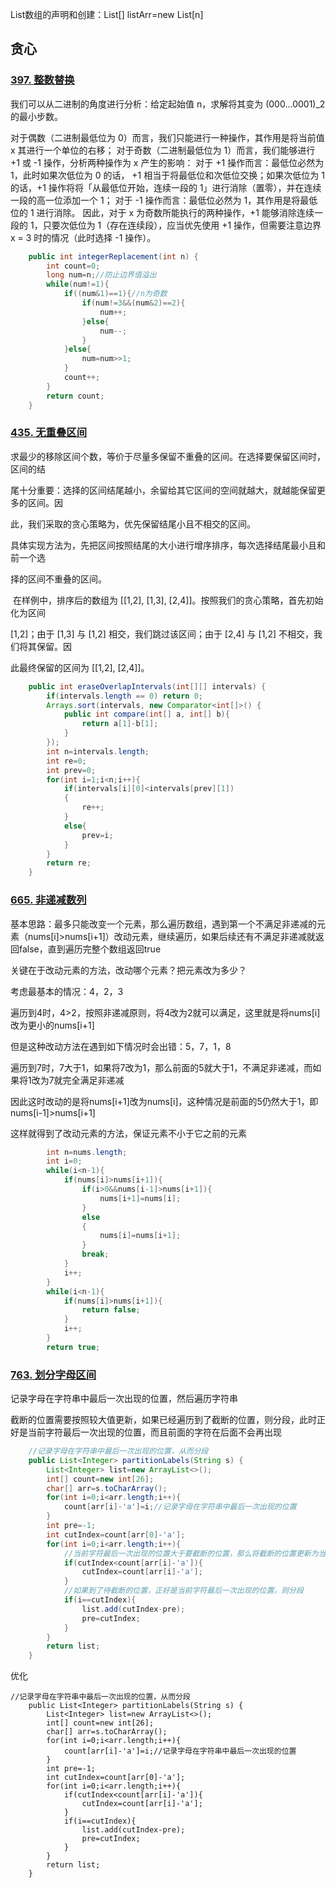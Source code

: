 List数组的声明和创建：List<Integer>[] listArr=new List[n]



## 贪心

### [397. 整数替换](https://leetcode-cn.com/problems/integer-replacement/)

我们可以从二进制的角度进行分析：给定起始值 n，求解将其变为 (000...0001)_2的最小步数。

对于偶数（二进制最低位为 0）而言，我们只能进行一种操作，其作用是将当前值 x 其进行一个单位的右移；
对于奇数（二进制最低位为 1）而言，我们能够进行 +1 或 -1 操作，分析两种操作为 x 产生的影响：
对于 +1 操作而言：最低位必然为 1，此时如果次低位为 0 的话， +1 相当于将最低位和次低位交换；如果次低位为 1 的话，+1 操作将将「从最低位开始，连续一段的 1」进行消除（置零），并在连续一段的高一位添加一个 1；
对于 -1 操作而言：最低位必然为 1，其作用是将最低位的 1 进行消除。
因此，对于 x 为奇数所能执行的两种操作，+1 能够消除连续一段的 1，只要次低位为 1（存在连续段），应当优先使用 +1 操作，但需要注意边界 x = 3 时的情况（此时选择 -1 操作）。

```java
	public int integerReplacement(int n) {
        int count=0;
        long num=n;//防止边界值溢出
        while(num!=1){
            if((num&1)==1){//n为奇数
                if(num!=3&&(num&2)==2){
                    num++;
                }else{
                    num--;
                }
            }else{
                num=num>>1;
            }
            count++;
        }
        return count;
    }
```



### [435. 无重叠区间](https://leetcode-cn.com/problems/non-overlapping-intervals/)

​		求最少的移除区间个数，等价于尽量多保留不重叠的区间。在选择要保留区间时，区间的结

尾十分重要：选择的区间结尾越小，余留给其它区间的空间就越大，就越能保留更多的区间。因

此，我们采取的贪心策略为，优先保留结尾小且不相交的区间。

​		具体实现方法为，先把区间按照结尾的大小进行增序排序，每次选择结尾最小且和前一个选

择的区间不重叠的区间。

​		在样例中，排序后的数组为 [[1,2], [1,3], [2,4]]。按照我们的贪心策略，首先初始化为区间

[1,2]；由于 [1,3] 与 [1,2] 相交，我们跳过该区间；由于 [2,4] 与 [1,2] 不相交，我们将其保留。因

此最终保留的区间为 [[1,2], [2,4]]。

```java
	public int eraseOverlapIntervals(int[][] intervals) {
        if(intervals.length == 0) return 0;
        Arrays.sort(intervals, new Comparator<int[]>() {
		    public int compare(int[] a, int[] b){
			    return a[1]-b[1];
		    }
	    });
        int n=intervals.length;
        int re=0;
        int prev=0;
        for(int i=1;i<n;i++){
            if(intervals[i][0]<intervals[prev][1])
            {
                re++;
            }
            else{
                prev=i;
            }
        }
        return re;
    }
```



### [665. 非递减数列](https://leetcode-cn.com/problems/non-decreasing-array/)

基本思路：最多只能改变一个元素，那么遍历数组，遇到第一个不满足非递减的元素（nums[i]>nums[i+1]）改动元素，继续遍历，如果后续还有不满足非递减就返回false，直到遍历完整个数组返回true

关键在于改动元素的方法，改动哪个元素？把元素改为多少？

考虑最基本的情况：4，2，3

遍历到4时，4>2，按照非递减原则，将4改为2就可以满足，这里就是将nums[i]改为更小的nums[i+1]

但是这种改动方法在遇到如下情况时会出错：5，7，1，8

遍历到7时，7大于1，如果将7改为1，那么前面的5就大于1，不满足非递减，而如果将1改为7就完全满足非递减

因此这时改动的是将nums[i+1]改为nums[i]，这种情况是前面的5仍然大于1，即nums[i-1]>nums[i+1]

这样就得到了改动元素的方法，保证元素不小于它之前的元素

```java
		int n=nums.length;
        int i=0;
        while(i<n-1){
            if(nums[i]>nums[i+1]){
                if(i>0&&nums[i-1]>nums[i+1]){
                    nums[i+1]=nums[i];
                }
                else
                {
                    nums[i]=nums[i+1];
                }
                break;
            }
            i++;
        }
        while(i<n-1){
            if(nums[i]>nums[i+1]){
                return false;
            }
            i++;
        }
        return true;
```

### [763. 划分字母区间](https://leetcode-cn.com/problems/partition-labels/)

记录字母在字符串中最后一次出现的位置，然后遍历字符串

截断的位置需要按照较大值更新，如果已经遍历到了截断的位置，则分段，此时正好是当前字符最后一次出现的位置，而且前面的字符在后面不会再出现

```java
	//记录字母在字符串中最后一次出现的位置，从而分段
    public List<Integer> partitionLabels(String s) {
        List<Integer> list=new ArrayList<>();
        int[] count=new int[26];
        char[] arr=s.toCharArray();
        for(int i=0;i<arr.length;i++){
            count[arr[i]-'a']=i;//记录字母在字符串中最后一次出现的位置
        }
        int pre=-1;
        int cutIndex=count[arr[0]-'a'];
        for(int i=0;i<arr.length;i++){
            //当前字符最后一次出现的位置大于要截断的位置，那么将截断的位置更新为当前字符最后一次出现的位置
            if(cutIndex<count[arr[i]-'a']){
                cutIndex=count[arr[i]-'a'];
            }
            //如果到了待截断的位置，正好是当前字符最后一次出现的位置，则分段
            if(i==cutIndex){
                list.add(cutIndex-pre);
                pre=cutIndex;
            }
        }
        return list;
    }
```

优化

```
//记录字母在字符串中最后一次出现的位置，从而分段
    public List<Integer> partitionLabels(String s) {
        List<Integer> list=new ArrayList<>();
        int[] count=new int[26];
        char[] arr=s.toCharArray();
        for(int i=0;i<arr.length;i++){
            count[arr[i]-'a']=i;//记录字母在字符串中最后一次出现的位置
        }
        int pre=-1;
        int cutIndex=count[arr[0]-'a'];
        for(int i=0;i<arr.length;i++){
            if(cutIndex<count[arr[i]-'a']){
                cutIndex=count[arr[i]-'a'];
            }
            if(i==cutIndex){
                list.add(cutIndex-pre);
                pre=cutIndex;
            }
        }
        return list;
    }
```



## 